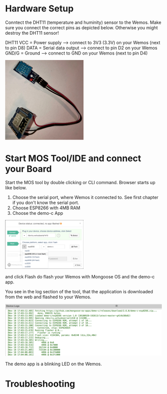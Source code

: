 # Hardware Setup
Conntect the DHT11 (temperature and huminity) sensor to the Wemos. Make sure you connect the correct pins as depicted below. Otherwise you might destroy the DHT11 sensor!

DHT11
VCC = Power supply --> connect to 3V3 (3.3V) on your Wemos (next to pin D8)
DATA = Serial data output --> connect to pin D2 on your Wemos
GND/G = Ground --> connect to GND on your Wemos (next to pin D4)

<img src="https://github.com/cschnidr/iot-hackathon-v2/blob/master/images/2-hwsetup-1.jpg" width="50%">


# Start MOS Tool/IDE and connect your Board
Start the MOS tool by double clicking or CLI command. Browser starts up like below.
1. Choose the serial port, where Wemos it connected to. See first chapter if you don't know the serial port.
2. Choose ESP8266 with 4MB RAM
3. Choose the demo-c App

<img src="https://github.com/cschnidr/iot-hackathon-v2/blob/master/images/2-mongooseos-1.png" width="50%">

and click Flash do flash your Wemos with Mongoose OS and the demo-c app.

You see in the log section of the tool, that the application is downloaded from the web and flashed to your Wemos.

![alt text](https://github.com/cschnidr/iot-hackathon-v2/blob/master/images/2-mongooseos-2.png "Log while flashing")

The demo app is a blinking LED on the Wemos.


# Troubleshooting
